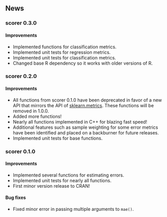 ## News

### scorer 0.3.0

#### Improvements

* Implemented functions for classification metrics.
* Implemented unit tests for regression metrics.
* Implemented unit tests for classification metrics.
* Changed base R dependency so it works with older versions of R.

### scorer 0.2.0

#### Improvements

* All functions from scorer 0.1.0 have been deprecated in favor of a new API that mirrors the API of [sklearn.metrics](http://scikit-learn.org/stable/modules/classes.html#sklearn-metrics-metrics). These functions will be removed in 1.0.0.
* Added more functions!
* Nearly all functions implemented in C++ for blazing fast speed!
* Additional features such as sample weighting for some error metrics have been identified and placed on a backburner for future releases.
* Implemented unit tests for base functions.

### scorer 0.1.0

#### Improvements

* Implemented several functions for estimating errors.
* Implemented unit tests for nearly all functions.
* First minor version release to CRAN!
  
#### Bug fixes

* Fixed minor error in passing multiple arguments to `mae()`.
